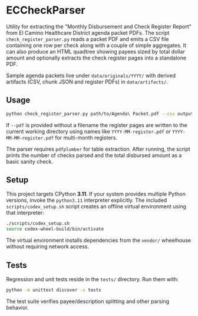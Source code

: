 # ECCheckParser

Utility for extracting the "Monthly Disbursement and Check Register Report"
from El Camino Healthcare District agenda packet PDFs.  The script
`check_register_parser.py` reads a packet PDF and emits a CSV file containing
one row per check along with a couple of simple aggregates.  It can also
produce an HTML quadtree showing payees sized by total dollar amount and
optionally extracts the check register pages into a standalone PDF.

Sample agenda packets live under ``data/originals/YYYY/`` with derived
artifacts (CSV, chunk JSON and register PDFs) in ``data/artifacts/``.

## Usage

```bash
python check_register_parser.py path/to/Agenda\ Packet.pdf --csv output.csv --html payees.html --pdf
```

If ``--pdf`` is provided without a filename the register pages are written to
the current working directory using names like ``YYYY-MM-register.pdf`` or
``YYYY-MM-MM-register.pdf`` for multi-month registers.

The parser requires `pdfplumber` for table extraction.  After running, the script
prints the number of checks parsed and the total disbursed amount as a basic
sanity check.

## Setup

This project targets CPython **3.11**. If your system provides multiple Python
versions, invoke the `python3.11` interpreter explicitly. The included
`scripts/codex_setup.sh` script creates an offline virtual environment using that
interpreter:

```bash
./scripts/codex_setup.sh
source codex-wheel-build/bin/activate
```

The virtual environment installs dependencies from the `vendor/` wheelhouse
without requiring network access.

## Tests

Regression and unit tests reside in the `tests/` directory.  Run them with:

```bash
python -m unittest discover -s tests
```

The test suite verifies payee/description splitting and other parsing behavior.
